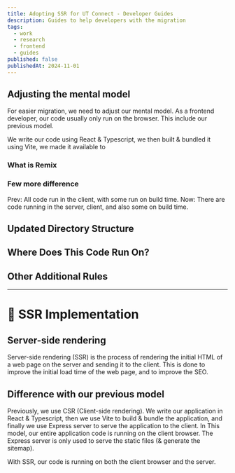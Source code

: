 ```yaml
---
title: Adopting SSR for UT Connect - Developer Guides
description: Guides to help developers with the migration
tags:
  - work
  - research
  - frontend
  - guides
published: false
publishedAt: 2024-11-01
---
```

## Adjusting the mental model
For easier migration, we need to adjust our mental model. As a frontend developer, our code usually only run on the browser. This include our previous model. 

We write our code using React & Typescript, we then built & bundled it using Vite, we made it available to 

### What is Remix
### Few more difference


Prev: All code run in the client, with some run on build time.
Now: There are code running in the server, client, and also some on build time.

## Updated Directory Structure


## Where Does This Code Run On?

## Other Additional Rules

---
# 🚀 SSR Implementation

## Server-side rendering

Server-side rendering (SSR) is the process of rendering the initial HTML of a web page on the server and sending it to the client. This is done to improve the initial load time of the web page, and to improve the SEO.

## Difference with our previous model

Previously, we use CSR (Client-side rendering). We write our application in React & Typescript, then we use Vite to build & bundle the application, and finally we use Express server to serve the application to the client. In This model, our entire application code is running on the client browser. The Express server is only used to serve the static files (& generate the sitemap).

With SSR, our code is running on both the client browser and the server.